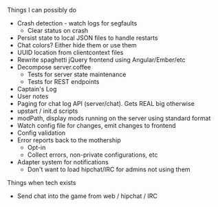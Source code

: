 Things I can possibly do

* Crash detection - watch logs for segfaults
    * Clear status on crash
* Persist state to local JSON files to handle restarts
* Chat colors?  Either hide them or use them
* UUID location from clientcontext files
* Rewrite spaghetti jQuery frontend using Angular/Ember/etc
* Decompose server.coffee
    * Tests for server state maintenance
    * Tests for REST endpoints
* Captain's Log
* User notes
* Paging for chat log API (server/chat).  Gets REAL big otherwise
* upstart / init.d scripts
* modPath, display mods running on the server using standard format
* Watch config file for changes, emit changes to frontend
* Config validation
* Error reports back to the mothership
  * Opt-in
  * Collect errors, non-private configurations, etc
* Adapter system for notifications
    * Don't want to load hipchat/IRC for admins not using them

Things when tech exists

* Send chat into the game from web / hipchat / IRC
